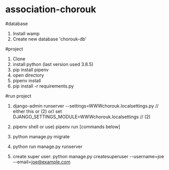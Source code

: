 # association-chorouk

#database
1) Install wamp
2) Create new database 'chorouk-db'

#project
1) Clone
2) install python   (last version used 3.8.5)
3) pip install pipenv
4) open directory
5) pipenv install
6) pip install -r requirements.py



#run project
1) django-admin runserver --settings=WWWchorouk.localsettings.py //  either this or (2)
or) set DJANGO_SETTINGS_MODULE=WWWchorouk.localsettings            // (2)

1) pipenv shell 
or use) pipenv run [commands below]
2) python manage.py migrate
3) python run manage.py runserver
4) create super user: python manage.py createsuperuser --username=joe --email=joe@example.com

